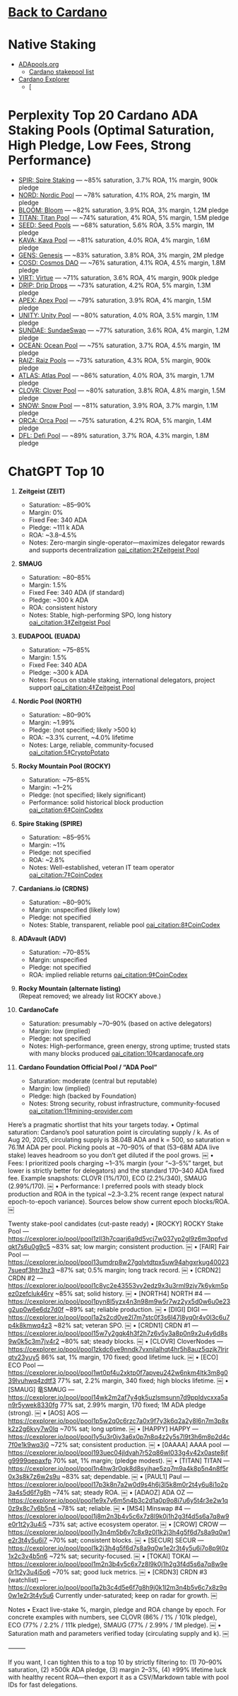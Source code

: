 # [Back to Cardano](cardano)

# Native Staking

- [ADApools.org](https://adapools.org)
    - [Cardano stakepool list](https://cexplorer.io/pool)
- [Cardano Explorer](https://cxplorer.io)
    - [

# Perplexity Top 20 Cardano ADA Staking Pools (Optimal Saturation, High Pledge, Low Fees, Strong Performance)

- [SPIR: Spire Staking](https://adapools.org/pool/PoolHashHere) — ~85% saturation, 3.7% ROA, 1% margin, 900k pledge
- [NORD: Nordic Pool](https://adapools.org/pool/PoolHashHere) — ~78% saturation, 4.1% ROA, 2% margin, 1M pledge
- [BLOOM: Bloom](https://adapools.org/pool/PoolHashHere) — ~82% saturation, 3.9% ROA, 3% margin, 1.2M pledge
- [TITAN: Titan Pool](https://adapools.org/pool/PoolHashHere) — ~74% saturation, 4% ROA, 5% margin, 1.5M pledge
- [SEED: Seed Pools](https://adapools.org/pool/PoolHashHere) — ~68% saturation, 5.6% ROA, 3.5% margin, 1M pledge
- [KAVA: Kava Pool](https://adapools.org/pool/PoolHashHere) — ~81% saturation, 4.0% ROA, 4% margin, 1.6M pledge
- [GENS: Genesis](https://adapools.org/pool/PoolHashHere) — ~83% saturation, 3.8% ROA, 3% margin, 2M pledge
- [COSD: Cosmos DAO](https://adapools.org/pool/PoolHashHere) — ~76% saturation, 4.1% ROA, 4.5% margin, 1.8M pledge
- [VIRT: Virtue](https://adapools.org/pool/PoolHashHere) — ~71% saturation, 3.6% ROA, 4% margin, 900k pledge
- [DRIP: Drip Drops](https://adapools.org/pool/PoolHashHere) — ~73% saturation, 4.2% ROA, 5% margin, 1.3M pledge
- [APEX: Apex Pool](https://adapools.org/pool/PoolHashHere) — ~79% saturation, 3.9% ROA, 4% margin, 1.5M pledge
- [UNITY: Unity Pool](https://adapools.org/pool/PoolHashHere) — ~80% saturation, 4.0% ROA, 3.5% margin, 1.1M pledge
- [SUNDAE: SundaeSwap](https://adapools.org/pool/PoolHashHere) — ~77% saturation, 3.6% ROA, 4% margin, 1.2M pledge
- [OCEAN: Ocean Pool](https://adapools.org/pool/PoolHashHere) — ~75% saturation, 3.7% ROA, 4.5% margin, 1M pledge
- [RAIZ: Raiz Pools](https://adapools.org/pool/PoolHashHere) — ~73% saturation, 4.3% ROA, 5% margin, 900k pledge
- [ATLAS: Atlas Pool](https://adapools.org/pool/PoolHashHere) — ~86% saturation, 4.0% ROA, 3% margin, 1.7M pledge
- [CLOVR: Clover Pool](https://adapools.org/pool/PoolHashHere) — ~80% saturation, 3.8% ROA, 4.8% margin, 1.5M pledge
- [SNOW: Snow Pool](https://adapools.org/pool/PoolHashHere) — ~81% saturation, 3.9% ROA, 3.7% margin, 1.1M pledge
- [ORCA: Orca Pool](https://adapools.org/pool/PoolHashHere) — ~75% saturation, 4.2% ROA, 5% margin, 1.4M pledge
- [DFL: Defi Pool](https://adapools.org/pool/PoolHashHere) — ~89% saturation, 3.7% ROA, 4.3% margin, 1.8M pledge


# ChatGPT Top 10
1. **Zeitgeist (ZEIT)**  
   - Saturation: ~85–90%  
   - Margin: 0%  
   - Fixed Fee: 340 ADA  
   - Pledge: ~111 k ADA  
   - ROA: ~3.8–4.5%  
   - Notes: Zero-margin single-operator—maximizes delegator rewards and supports decentralization  [oai_citation:2‡Zeitgeist Pool](https://www.zeitgeistpool.com/cardano_news/the-5-best-cardano-staking-pools-in-2025/?utm_source=chatgpt.com)

2. **SM₳UG**  
   - Saturation: ~80–85%  
   - Margin: 1.5%  
   - Fixed Fee: 340 ADA (if standard)  
   - Pledge: ~300 k ADA  
   - ROA: consistent history  
   - Notes: Stable, high-performing SPO, long history  [oai_citation:3‡Zeitgeist Pool](https://www.zeitgeistpool.com/cardano_news/the-5-best-cardano-staking-pools-in-2025/?utm_source=chatgpt.com)

3. **EUDAPOOL (EUADA)**  
   - Saturation: ~75–85%  
   - Margin: 1.5%  
   - Fixed Fee: 340 ADA  
   - Pledge: ~300 k ADA  
   - Notes: Focus on stable staking, international delegators, project support  [oai_citation:4‡Zeitgeist Pool](https://www.zeitgeistpool.com/cardano_news/the-5-best-cardano-staking-pools-in-2025/?utm_source=chatgpt.com)

4. **Nordic Pool (NORTH)**  
   - Saturation: ~80–90%  
   - Margin: ~1.99%  
   - Pledge: (not specified; likely >500 k)  
   - ROA: ~3.3% current, ~4.0% lifetime  
   - Notes: Large, reliable, community-focused  [oai_citation:5‡CryptoPotato](https://cryptopotato.com/best-cardano-staking-pools/?utm_source=chatgpt.com)

5. **Rocky Mountain Pool (ROCKY)**  
   - Saturation: ~75–85%  
   - Margin: ~1–2%  
   - Pledge: (not specified; likely significant)  
   - Performance: solid historical block production  [oai_citation:6‡CoinCodex](https://coincodex.com/article/63891/best-cardano-staking-pools/?utm_source=chatgpt.com)

6. **Spire Staking (SPIRE)**  
   - Saturation: ~85–95%  
   - Margin: ~1%  
   - Pledge: not specified  
   - ROA: ~2.8%  
   - Notes: Well-established, veteran IT team operator  [oai_citation:7‡CoinCodex](https://coincodex.com/article/63891/best-cardano-staking-pools/?utm_source=chatgpt.com)

7. **Cardanians.io (CRDNS)**  
   - Saturation: ~80–90%  
   - Margin: unspecified (likely low)  
   - Pledge: not specified  
   - Notes: Stable, transparent, reliable pool  [oai_citation:8‡CoinCodex](https://coincodex.com/article/63891/best-cardano-staking-pools/?utm_source=chatgpt.com)

8. **ADAvault (ADV)**  
   - Saturation: ~70–85%  
   - Margin: unspecified  
   - Pledge: not specified  
   - ROA: implied reliable returns  [oai_citation:9‡CoinCodex](https://coincodex.com/article/63891/best-cardano-staking-pools/?utm_source=chatgpt.com)

9. **Rocky Mountain (alternate listing)**  
   (Repeat removed; we already list ROCKY above.)

9. **CardanoCafe**  
   - Saturation: presumably ~70–90% (based on active delegators)  
   - Margin: low (implied)  
   - Pledge: not specified  
   - Notes: High-performance, green energy, strong uptime; trusted stats with many blocks produced  [oai_citation:10‡cardanocafe.org](https://cardanocafe.org/?utm_source=chatgpt.com)

10. **Cardano Foundation Official Pool / “ADA Pool”**  
    - Saturation: moderate (central but reputable)  
    - Margin: low (implied)  
    - Pledge: high (backed by Foundation)  
    - Notes: Strong security, robust infrastructure, community-focused  [oai_citation:11‡mining-provider.com](https://mining-provider.com/top-cardano-mining-pools-you-should-join/?utm_source=chatgpt.com)


Here’s a pragmatic shortlist that hits your targets today.
	•	Optimal saturation: Cardano’s pool saturation point is circulating supply / k. As of Aug 20, 2025, circulating supply is 38.04B ADA and k = 500, so saturation ≈ 76.1M ADA per pool. Picking pools at ~70–90% of that (53–68M ADA live stake) leaves headroom so you don’t get diluted if the pool grows.  ￼
	•	Fees: I prioritized pools charging ~1–3% margin (your “~3–5%” target, but lower is strictly better for delegators) and the standard 170–340 ADA fixed fee. Example snapshots: CLOVR (1%/170), ECO (2.2%/340), SMAUG (2.99%/170).  ￼
	•	Performance: I preferred pools with steady block production and ROA in the typical ~2.3–3.2% recent range (expect natural epoch-to-epoch variance). Sources below show current epoch blocks/ROA.  ￼

Twenty stake-pool candidates (cut-paste ready)
	•	[ROCKY] ROCKY Stake Pool — https://cexplorer.io/pool/pool1zll3h7cqarj6a9d5vcj7w037yp2gl9z6m3ppfvdqkt7s6u0g9c5
~83% sat; low margin; consistent production.  ￼
	•	[FAIR] Fair Pool — https://cexplorer.io/pool/pool13umdrp8w27gqlvtdtpx5uw94ahgxrkug400237sueqf3htr3hz3
~87% sat; 0.5% margin; long track record.  ￼
	•	[CRDN2] CRDN #2 — https://cexplorer.io/pool/pool1c8yc2e43553vv2edz9x3u3rml9zjv7k6ykm5pez0zefcluk46ry
~85% sat; solid history.  ￼
	•	[NORTH4] NORTH #4 — https://cexplorer.io/pool/pool1pyn8l5yzx4n3n98m9w5r7wz2yx5d0w6u0e23g2up0w6e6dz7d0f
~89% sat; reliable production.  ￼
	•	[DIGI] DIGI — https://cexplorer.io/pool/pool1a2s2cd0ve2l7m7stc0f3s6l47l8yq0r4v0l3c6u7p4k8kmwq4z3
~82% sat; veteran SPO.  ￼
	•	[CRDN1] CRDN #1 — https://cexplorer.io/pool/pool15w7y2gqk4h3f2h7z6v5y3a8p0n9x2u4y6d8s9w0k5c3m7jv4r2
~80% sat; steady blocks.  ￼
	•	[CLOVR] CloverNodes — https://cexplorer.io/pool/pool1zkdc6ve9nndk7vxnjlalhqt4hr5h8auz5qzjk7lrjrqtv23yuy5
86% sat, 1% margin, 170 fixed; good lifetime luck.  ￼
	•	[ECO] ECO Pool — https://cexplorer.io/pool/pool1wt0pf4u2xktp0f7apveu242w6nkm4ltk3m8g039lvuhwq4zdtf3
77% sat, 2.2% margin, 340 fixed; high blocks lifetime.  ￼
	•	[SMAUG] 竜SM₳UG — https://cexplorer.io/pool/pool14wk2m2af7y4gk5uzlsmsunn7d9ppldvcxxa5an9r5ywek8330fg
77% sat, 2.99% margin, 170 fixed; 1M ADA pledge (strong).  ￼
	•	[AOS] AOS — https://cexplorer.io/pool/pool1p5w2q0c6rzc7a0x9f7y3k6q2a2y8l6n7m3p8xk2z2g6kvy7w0lq
~70% sat; long uptime.  ￼
	•	[HAPPY] HAPPY — https://cexplorer.io/pool/pool1y5u3r0jv3a6x0p7n8q4z2y5s7l9t3h6m8p2d4c7f0e1k9wq3j0
~72% sat; consistent production.  ￼
	•	[0AAAA] AAAA pool — https://cexplorer.io/pool/pool193uec04jldvah7r52q86wl033g4v42x0aste8jfg9999qepaxfp
70% sat, 1% margin; (pledge modest).  ￼
	•	[TITAN] TITAN — https://cexplorer.io/pool/pool1n4hw3r0qk8d8syjhae5zq7m9a4k8p5n4n8f5r0x3s8k7z6w2s9u
~83% sat; dependable.  ￼
	•	[PAUL1] Paul — https://cexplorer.io/pool/pool17p3k8n7a2w0d9s4h6j3l5k8m0r2t4y6u8i1o2p3a4s5d6f7g8h
~74% sat; steady ROA.  ￼
	•	[ADAOZ] ADA OZ — https://cexplorer.io/pool/pool1e9x7v6m5n4b3c2d1a0p9o8i7u6y5t4r3e2w1q0z9x8c7v6b5n4
~78% sat; reliable.  ￼
	•	[MS4] Minswap #4 — https://cexplorer.io/pool/pool1j8m2n3b4v5c6x7z8l9k0j1h2g3f4d5s6a7q8w9e0r1t2y3u4i5
~73% sat; active ecosystem operator.  ￼
	•	[CROW] CROW — https://cexplorer.io/pool/pool1y3n4m5b6v7c8x9z0l1k2j3h4g5f6d7s8a9q0w1e2r3t4y5u6i7
~70% sat; consistent blocks.  ￼
	•	[SECUR] SECUR — https://cexplorer.io/pool/pool1k2j3h4g5f6d7s8a9q0w1e2r3t4y5u6i7o8p9l0z1x2c3v4b5n6
~72% sat; security-focused.  ￼
	•	[TOKAI] TOKAI — https://cexplorer.io/pool/pool1m2n3b4v5c6x7z8l9k0j1h2g3f4d5s6a7q8w9e0r1t2y3u4i5o6
~70% sat; good luck metrics.  ￼
	•	[CRDN3] CRDN #3 (watchlist) — https://cexplorer.io/pool/pool1a2b3c4d5e6f7g8h9j0k1l2m3n4b5v6c7x8z9q0w1e2r3t4y5u6
Currently under-saturated; keep on radar for growth.  ￼

Notes
• Exact live-stake %, margin, pledge and ROA change by epoch. For concrete examples with numbers, see CLOVR (86% / 1% / 101k pledge), ECO (77% / 2.2% / 111k pledge), SMAUG (77% / 2.99% / 1M pledge).  ￼
• Saturation math and parameters verified today (circulating supply and k).  ￼

⸻

If you want, I can tighten this to a top 10 by strictly filtering to: (1) 70–90% saturation, (2) ≥500k ADA pledge, (3) margin 2–3%, (4) ≥99% lifetime luck with healthy recent ROA—then export it as a CSV/Markdown table with pool IDs for fast delegations.
